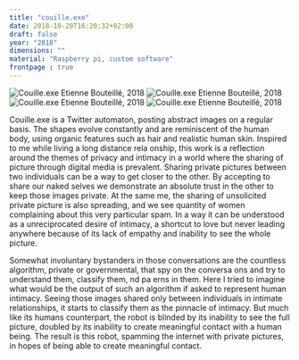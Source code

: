```yaml
---
title: "couille.exe"
date: 2018-10-20T16:20:32+02:00
draft: false
year: "2018"
dimensions: ""
material: "Raspberry pi, custom software"
frontpage : true
---
```


![Couille.exe Etienne Bouteillé, 2018](/img/couille_screen_2.jpg)
![Couille.exe Etienne Bouteillé, 2018](/img/couille1.jpg)
![Couille.exe Etienne Bouteillé, 2018](/img/couille2.jpg)
![Couille.exe Etienne Bouteillé, 2018](/img/couille3.jpg)

Couille.exe is a Twitter automaton, posting abstract images on a regular basis. The shapes evolve constantly and are reminiscent of the human body, using organic features such as hair and realistic human skin. Inspired to me while living a long distance rela onship, this work is a reflection around the themes of privacy and intimacy in a world where the sharing of picture through digital media is prevalent. Sharing private pictures between two individuals can be a way to get closer to the other. By accepting to share our naked selves we demonstrate an absolute trust in the other to keep those images private. At the same me, the sharing of unsolicited private picture is also spreading, and we see quantity of women complaining about this very particular spam. In a way it can be understood as a unreciprocated desire of intimacy, a shortcut to love but never leading anywhere because of its lack of empathy and inability to see the whole picture.
					
Somewhat involuntary bystanders in those conversations are the countless algorithm, private or governmental, that spy on the conversa ons and try to understand them, classify them, nd pa erns in them. Here I tried to imagine what would be the output of such an algorithm if asked to represent human intimacy. Seeing those images shared only between individuals in intimate relationships, it starts to classify them as the pinnacle of intimacy. But much like its humans counterpart, the robot is blinded by its inability to see the full picture, doubled by its inability to create meaningful contact with a human being. The result is this robot, spamming the internet with private pictures, in hopes of being able to create meaningful contact.
